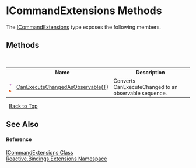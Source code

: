 # ICommandExtensions Methods
 

The <a href="0e6391a0-a66d-8cca-0e36-3886a8101690">ICommandExtensions</a> type exposes the following members.


## Methods
&nbsp;<table><tr><th></th><th>Name</th><th>Description</th></tr><tr><td>![Public method](media/pubmethod.gif "Public method")![Static member](media/static.gif "Static member")</td><td><a href="8f0215ab-4c4a-8f38-7b16-538e9448fe36">CanExecuteChangedAsObservable(T)</a></td><td>
Converts CanExecuteChanged to an observable sequence.</td></tr></table>&nbsp;
<a href="#icommandextensions-methods">Back to Top</a>

## See Also


#### Reference
<a href="0e6391a0-a66d-8cca-0e36-3886a8101690">ICommandExtensions Class</a><br /><a href="a9fb9c90-d2dd-7420-ec9a-3084892a7996">Reactive.Bindings.Extensions Namespace</a><br />